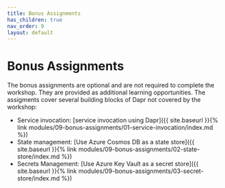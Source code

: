 ```yaml
---
title: Bonus Assignments
has_children: true
nav_order: 9
layout: default
---
```


# Bonus Assignments

The bonus assignments are optional and are not required to complete the workshop.  They are provided as additional learning opportunities. The assigments cover several building blocks of Dapr not covered by the workshop:

- Service invocation: [service invocation using Dapr]({{ site.baseurl }}{% link modules/09-bonus-assignments/01-service-invocation/index.md %})
- State management: [Use Azure Cosmos DB as a state store]({{ site.baseurl }}{% link modules/09-bonus-assignments/02-state-store/index.md %})
- Secrets Management: [Use Azure Key Vault as a secret store]({{ site.baseurl }}{% link modules/09-bonus-assignments/03-secret-store/index.md %})

